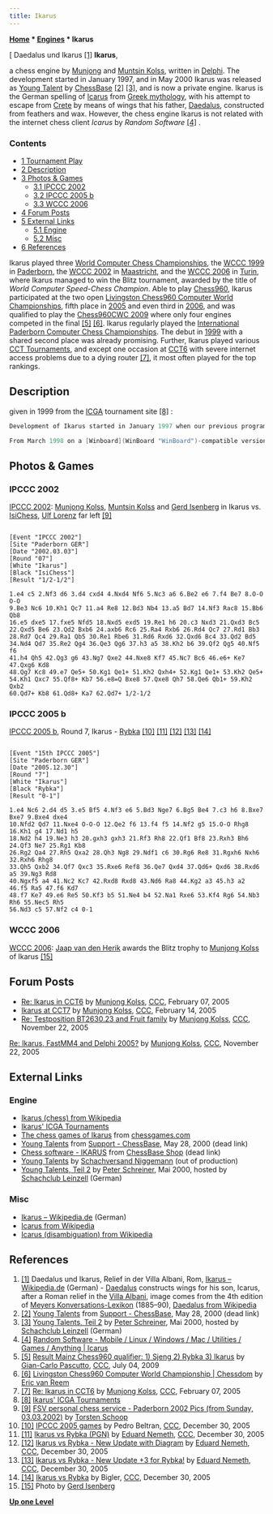 ```yaml
---
title: Ikarus
---
```

**[Home](Home "Home") \* [Engines](Engines "Engines") \* Ikarus**



[ Daedalus und Ikarus <a id="cite-note-1" href="#cite-ref-1">[1]</a>
**Ikarus**,  

a chess engine by [Munjong](Munjong_Kolss "Munjong Kolss") and [Muntsin Kolss](Muntsin_Kolss "Muntsin Kolss"), written in [Delphi](Delphi "Delphi"). The development started in January 1997, and in May 2000 Ikarus was released as [Young Talent](ChessBase#YoungTalents "ChessBase") by [ChessBase](ChessBase "ChessBase") <a id="cite-note-2" href="#cite-ref-2">[2]</a> <a id="cite-note-3" href="#cite-ref-3">[3]</a>, and is now a private engine. Ikarus is the German spelling of [Icarus](https://en.wikipedia.org/wiki/Icarus) from [Greek mythology](https://en.wikipedia.org/wiki/Greek_mythology), with his attempt to escape from [Crete](https://en.wikipedia.org/wiki/Crete) by means of wings that his father, [Daedalus](https://en.wikipedia.org/wiki/Daedalus), constructed from feathers and wax. However, the chess engine Ikarus is not related with the internet chess client *Icarus* by *Random Software* <a id="cite-note-4" href="#cite-ref-4">[4]</a> .



### Contents


* [1 Tournament Play](#tournament-play)
* [2 Description](#description)
* [3 Photos & Games](#photos-.26-games)
	+ [3.1 IPCCC 2002](#ipccc-2002)
	+ [3.2 IPCCC 2005 b](#ipccc-2005-b)
	+ [3.3 WCCC 2006](#wccc-2006)
* [4 Forum Posts](#forum-posts)
* [5 External Links](#external-links)
	+ [5.1 Engine](#engine)
	+ [5.2 Misc](#misc)
* [6 References](#references)






Ikarus played three [World Computer Chess Championships](World_Computer_Chess_Championship "World Computer Chess Championship"), the [WCCC 1999](WCCC_1999 "WCCC 1999") in [Paderborn](https://en.wikipedia.org/wiki/Paderborn), the [WCCC 2002](WCCC_2002 "WCCC 2002") in [Maastricht](https://en.wikipedia.org/wiki/Maastricht), and the [WCCC 2006](WCCC_2006 "WCCC 2006") in [Turin](https://en.wikipedia.org/wiki/Turin), where Ikarus managed to win the Blitz tournament, awarded by the title of *World Computer Speed-Chess Champion*. Able to play [Chess960](Chess960 "Chess960"), Ikarus participated at the two open [Livingston Chess960 Computer World Championships](Livingston_Chess960_Computer_World_Championship "Livingston Chess960 Computer World Championship"), fifth place in [2005](Chess960CWC_2005 "Chess960CWC 2005") and even third in [2006](Chess960CWC_2006 "Chess960CWC 2006"), and was qualified to play the [Chess960CWC 2009](Chess960CWC_2009 "Chess960CWC 2009") where only four engines competed in the final <a id="cite-note-5" href="#cite-ref-5">[5]</a> <a id="cite-note-6" href="#cite-ref-6">[6]</a>. 
Ikarus regularly played the [International Paderborn Computer Chess Championships](IPCCC "IPCCC"). The debut in [1999](IPCCC_1999 "IPCCC 1999") with a shared second place was already promising. Further, Ikarus played various [CCT Tournaments](CCT_Tournaments "CCT Tournaments"), and except one occasion at [CCT6](CCT6 "CCT6") with severe internet access problems due to a dying router <a id="cite-note-7" href="#cite-ref-7">[7]</a>, it most often played for the top rankings. 



## Description


given in 1999 from the [ICGA](ICGA "ICGA") tournament site <a id="cite-note-8" href="#cite-ref-8">[8]</a> :




```C++
Development of Ikarus started in January 1997 when our previous program, named "BasicChess", reached the 64kb memory limit of Borland [Pascal](Pascal "Pascal") 7.0 and its source code had grown completely cryptic. The 32-bit language Borland [Delphi](Delphi "Delphi") 2.0 allowed us to finally use [hash tables](Transposition_Table "Transposition Table") and the next year or so saw us implement a [graphical user interface](GUI "GUI") and most of the usual standard [search](Search "Search") heuristics ([null move pruning](Null_Move_Pruning "Null Move Pruning"), [history heuristic](History_Heuristic "History Heuristic"), [search extensions](Extensions "Extensions") etc.) as well as some advanced data structures such as a [pawn-king hash table](Pawn_Hash_Table "Pawn Hash Table").

```


```C++
From March 1998 on a [Winboard](WinBoard "WinBoard")-compatible version has been autoplaying a variety of computer opponents. Ikarus also got a new hand-crafted [opening book](Opening_Book "Opening Book"). Over Christmas 1998 we added support for the [endgame databases](Endgame_Tablebases "Endgame Tablebases") created by [Eugene Nalimov](Eugene_Nalimov "Eugene Nalimov"); so our program contains a port of the probing code provided by the author. 

```

## Photos & Games


### IPCCC 2002


 [](http://chess.fsv.de/Pics/Paderborn2002.htm) 
[IPCCC 2002](IPCCC_2002 "IPCCC 2002"): [Munjong Kolss](Munjong_Kolss "Munjong Kolss"), [Muntsin Kolss](Muntsin_Kolss "Muntsin Kolss") and [Gerd Isenberg](Gerd_Isenberg "Gerd Isenberg") in Ikarus vs. [IsiChess](IsiChess "IsiChess"), [Ulf Lorenz](Ulf_Lorenz "Ulf Lorenz") far left <a id="cite-note-9" href="#cite-ref-9">[9]</a>




```

[Event "IPCCC 2002"]
[Site "Paderborn GER"]
[Date "2002.03.03"]
[Round "07"]
[White "Ikarus"]
[Black "IsiChess"]
[Result "1/2-1/2"]

1.e4 c5 2.Nf3 d6 3.d4 cxd4 4.Nxd4 Nf6 5.Nc3 a6 6.Be2 e6 7.f4 Be7 8.O-O O-O
9.Be3 Nc6 10.Kh1 Qc7 11.a4 Re8 12.Bd3 Nb4 13.a5 Bd7 14.Nf3 Rac8 15.Bb6 Qb8
16.e5 dxe5 17.fxe5 Nfd5 18.Nxd5 exd5 19.Re1 h6 20.c3 Nxd3 21.Qxd3 Bc5
22.Qxd5 Be6 23.Qd2 Bxb6 24.axb6 Rc6 25.Ra4 Rxb6 26.Rd4 Qc7 27.Rd1 Bb3
28.Rd7 Qc4 29.Ra1 Qb5 30.Re1 Rbe6 31.Rd6 Rxd6 32.Qxd6 Bc4 33.Qd2 Bd5
34.Nd4 Qd7 35.Re2 Qg4 36.Qe3 Qg6 37.h3 a5 38.Kh2 b6 39.Qf2 Qg5 40.Nf5 f6 
41.h4 Qh5 42.Qg3 g6 43.Ng7 Qxe2 44.Nxe8 Kf7 45.Nc7 Bc6 46.e6+ Ke7 47.Qxg6 Kd8 
48.Qg7 Kc8 49.e7 Qe5+ 50.Kg1 Qe1+ 51.Kh2 Qxh4+ 52.Kg1 Qe1+ 53.Kh2 Qe5+ 
54.Kh1 Qxc7 55.Qf8+ Kb7 56.e8=Q Bxe8 57.Qxe8 Qh7 58.Qe6 Qb1+ 59.Kh2 Qxb2 
60.Qd7+ Kb8 61.Qd8+ Ka7 62.Qd7+ 1/2-1/2

```

### IPCCC 2005 b


[IPCCC 2005 b](IPCCC_2005_b "IPCCC 2005 b"), Round 7, Ikarus - [Rybka](Rybka "Rybka") <a id="cite-note-10" href="#cite-ref-10">[10]</a> <a id="cite-note-11" href="#cite-ref-11">[11]</a> <a id="cite-note-12" href="#cite-ref-12">[12]</a> <a id="cite-note-13" href="#cite-ref-13">[13]</a> <a id="cite-note-14" href="#cite-ref-14">[14]</a>




```

[Event "15th IPCCC 2005"]
[Site "Paderborn GER"]
[Date "2005.12.30"]
[Round "7"]
[White "Ikarus"]
[Black "Rybka"]
[Result "0-1"]

1.e4 Nc6 2.d4 d5 3.e5 Bf5 4.Nf3 e6 5.Bd3 Nge7 6.Bg5 Be4 7.c3 h6 8.Bxe7 Bxe7 9.Bxe4 dxe4 
10.Nfd2 Qd7 11.Nxe4 O-O-O 12.Qe2 f6 13.f4 f5 14.Nf2 g5 15.O-O Rhg8 16.Kh1 g4 17.Nd1 h5 
18.Nd2 h4 19.Ne3 h3 20.gxh3 gxh3 21.Rf3 Rh8 22.Qf1 Bf8 23.Rxh3 Bh6 24.Qf3 Ne7 25.Rg1 Kb8 
26.Rg2 Qa4 27.Rh5 Qxa2 28.Qh3 Ng8 29.Ndf1 c6 30.Rg6 Re8 31.Rgxh6 Nxh6 32.Rxh6 Rhg8 
33.Qh5 Qxb2 34.Qf7 Qxc3 35.Rxe6 Ref8 36.Qe7 Qxd4 37.Qd6+ Qxd6 38.Rxd6 a5 39.Ng3 Rd8
40.Ngxf5 a4 41.Nc2 Kc7 42.Rxd8 Rxd8 43.Nd6 Ra8 44.Kg2 a3 45.h3 a2 46.f5 Ra5 47.f6 Kd7 
48.f7 Ke7 49.e6 Re5 50.Kf3 b5 51.Ne4 b4 52.Na1 Rxe6 53.Kf4 Rg6 54.Nb3 Rh6 55.Nec5 Rh5 
56.Nd3 c5 57.Nf2 c4 0-1

```

### WCCC 2006


 [](File:WCCC2006Blitz.JPG) 
[WCCC 2006](WCCC_2006 "WCCC 2006"): [Jaap van den Herik](Jaap_van_den_Herik "Jaap van den Herik") awards the Blitz trophy to [Munjong Kolss](Munjong_Kolss "Munjong Kolss") of Ikarus <a id="cite-note-15" href="#cite-ref-15">[15]</a>



## Forum Posts


* [Re: Ikarus in CCT6](https://www.stmintz.com/ccc/index.php?id=409977) by [Munjong Kolss](Munjong_Kolss "Munjong Kolss"), [CCC](CCC "CCC"), February 07, 2005
* [Ikarus at CCT7](https://www.stmintz.com/ccc/index.php?id=411425) by [Munjong Kolss](Munjong_Kolss "Munjong Kolss"), [CCC](CCC "CCC"), February 14, 2005
* [Re: Testposition BT2630.23 and Fruit family](https://www.stmintz.com/ccc/index.php?id=463629) by [Munjong Kolss](Munjong_Kolss "Munjong Kolss"), [CCC](CCC "CCC"), November 22, 2005


 [Re: Ikarus, FastMM4 and Delphi 2005?](https://www.stmintz.com/ccc/index.php?id=463649) by [Munjong Kolss](Munjong_Kolss "Munjong Kolss"), [CCC](CCC "CCC"), November 22, 2005 
## External Links


### Engine


* [Ikarus (chess) from Wikipedia](https://en.wikipedia.org/wiki/Ikarus_%28chess%29)
* [Ikarus' ICGA Tournaments](https://www.game-ai-forum.org/icga-tournaments/program.php?id=69)
* [The chess games of Ikarus](http://www.chessgames.com/player/ikarus) from [chessgames.com](http://www.chessgames.com/index.html)
* [Young Talents](http://www.chessbase.com/support/support.asp?pid=100) from [Support - ChessBase](ChessBase "ChessBase"), May 28, 2000 (dead link)
* [Chess software - IKARUS](http://www.chessbase.com/shop/product.asp?pid=16) from [ChessBase Shop](ChessBase "ChessBase") (dead link)
* [Young Talents](https://www.schachversand.de/en/young-talents.html) by [Schachversand Niggemann](Schachversand_Niggemann "Schachversand Niggemann") (out of production)
* [Young Talents, Teil 2](http://scleinzell.schachvereine.de/p_spielprogramme/youngtal_b.shtml) by [Peter Schreiner](Peter_Schreiner "Peter Schreiner"), Mai 2000, hosted by [Schachclub Leinzell](http://scleinzell.schachvereine.de/home/news.shtml) (German)


### Misc


* [Ikarus – Wikipedia.de](https://de.wikipedia.org/wiki/Ikarus) (German)
* [Icarus from Wikipedia](https://en.wikipedia.org/wiki/Icarus)
* [Icarus (disambiguation) from Wikipedia](https://en.wikipedia.org/wiki/Icarus_%28disambiguation%29)


## References


 1. <a id="cite-ref-1" href="#cite-note-1">[1]</a> Daedalus und Ikarus, Relief in der Villa Albani, Rom, [Ikarus – Wikipedia.de](https://de.wikipedia.org/wiki/Ikarus) (German) - [Daedalus](https://en.wikipedia.org/wiki/Daedalus) constructs wings for his son, Icarus, after a Roman relief in the [Villa Albani](https://en.wikipedia.org/wiki/Villa_Albani), image comes from the 4th edition of [Meyers Konversations-Lexikon](https://en.wikipedia.org/wiki/Meyers_Konversations-Lexikon) (1885–90), [Daedalus from Wikipedia](https://en.wikipedia.org/wiki/Daedalus) 
2. <a id="cite-ref-2" href="#cite-note-2">[2]</a> [Young Talents](http://www.chessbase.com/support/support.asp?pid=100) from [Support - ChessBase](ChessBase "ChessBase"), May 28, 2000 (dead link)
3. <a id="cite-ref-3" href="#cite-note-3">[3]</a> [Young Talents, Teil 2](http://scleinzell.schachvereine.de/p_spielprogramme/youngtal_b.shtml) by [Peter Schreiner](Peter_Schreiner "Peter Schreiner"), Mai 2000, hosted by [Schachclub Leinzell](http://scleinzell.schachvereine.de/home/news.shtml) (German)
4. <a id="cite-ref-4" href="#cite-note-4">[4]</a> [Random Software - Mobile / Linux / Windows / Mac / Utilities / Games / Anything | Icarus](http://www.randomsoftware.com/apps/icarus/index.html)
5. <a id="cite-ref-5" href="#cite-note-5">[5]</a> [Result Mainz Chess960 qualifier: 1) Sjeng 2) Rybka 3) Ikarus](http://www.talkchess.com/forum/viewtopic.php?t=28786) by [Gian-Carlo Pascutto](Gian-Carlo_Pascutto "Gian-Carlo Pascutto"), [CCC](CCC "CCC"), July 04, 2009
6. <a id="cite-ref-6" href="#cite-note-6">[6]</a> [Livingston Chess960 Computer World Championship | Chessdom](http://software.chessdom.com/livingston-chess960-world-championship) by [Eric van Reem](Eric_van_Reem "Eric van Reem")
7. <a id="cite-ref-7" href="#cite-note-7">[7]</a> [Re: Ikarus in CCT6](https://www.stmintz.com/ccc/index.php?id=409977) by [Munjong Kolss](Munjong_Kolss "Munjong Kolss"), [CCC](CCC "CCC"), February 07, 2005
8. <a id="cite-ref-8" href="#cite-note-8">[8]</a> [Ikarus' ICGA Tournaments](https://www.game-ai-forum.org/icga-tournaments/program.php?id=69)
9. <a id="cite-ref-9" href="#cite-note-9">[9]</a> [FSV personal chess service - Paderborn 2002 Pics (from Sunday, 03.03.2002)](http://chess.fsv.de/Pics/Paderborn2002.htm) by [Torsten Schoop](index.php?title=Torsten_Schoop&action=edit&redlink=1 "Torsten Schoop (page does not exist)")
10. <a id="cite-ref-10" href="#cite-note-10">[10]</a> [IPCCC 2005 games](https://www.stmintz.com/ccc/index.php?id=475641) by Pedro Beltran, [CCC](CCC "CCC"), December 30, 2005
11. <a id="cite-ref-11" href="#cite-note-11">[11]</a> [Ikarus vs Rybka (PGN)](https://www.stmintz.com/ccc/index.php?id=475254) by [Eduard Nemeth](index.php?title=Eduard_Nemeth&action=edit&redlink=1 "Eduard Nemeth (page does not exist)"), [CCC](CCC "CCC"), December 30, 2005
12. <a id="cite-ref-12" href="#cite-note-12">[12]</a> [Ikarus vs Rybka - New Update with Diagram](https://www.stmintz.com/ccc/index.php?id=475332) by [Eduard Nemeth](index.php?title=Eduard_Nemeth&action=edit&redlink=1 "Eduard Nemeth (page does not exist)"), [CCC](CCC "CCC"), December 30, 2005
13. <a id="cite-ref-13" href="#cite-note-13">[13]</a> [Ikarus vs Rybka - New Update +3 for Rybka!](https://www.stmintz.com/ccc/index.php?id=475357) by [Eduard Nemeth](index.php?title=Eduard_Nemeth&action=edit&redlink=1 "Eduard Nemeth (page does not exist)"), [CCC](CCC "CCC"), December 30, 2005
14. <a id="cite-ref-14" href="#cite-note-14">[14]</a> [Ikarus vs Rybka](https://www.stmintz.com/ccc/index.php?id=475430) by Bigler, [CCC](CCC "CCC"), December 30, 2005
15. <a id="cite-ref-15" href="#cite-note-15">[15]</a> Photo by [Gerd Isenberg](Gerd_Isenberg "Gerd Isenberg")

**[Up one Level](Engines "Engines")**







 
